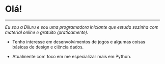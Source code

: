 # Olá! 
***
*Eu sou a Diluru e sou uma programadora iniciante que estuda sozinha com material online e gratuito (praticamente).*

- Tenho interesse em desenvolvimentos de jogos e algumas coisas básicas de design  e ciência dados.

- Atualmente com foco em me especializar mais em Python.
